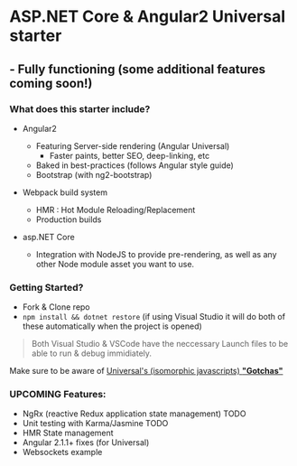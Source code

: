 # ASP.NET Core & Angular2 Universal starter

## - Fully functioning (some additional features coming soon!)

### What does this starter include?

- Angular2
  - Featuring Server-side rendering (Angular Universal)
	- Faster paints, better SEO, deep-linking, etc
  - Baked in best-practices (follows Angular style guide)
  - Bootstrap (with ng2-bootstrap)

- Webpack build system
  - HMR : Hot Module Reloading/Replacement 
  - Production builds

- asp.NET Core
  - Integration with NodeJS to provide pre-rendering, as well as any other Node module asset you want to use.
  
### Getting Started?

 - Fork & Clone repo
 - `npm install && dotnet restore` (if using Visual Studio it will do both of these automatically when the project is opened)
 
 > Both Visual Studio & VSCode have the neccessary Launch files to be able to run & debug immidiately.

Make sure to be aware of [Universal's (isomorphic javascripts) **"Gotchas"**](https://github.com/angular/universal-starter#universal-gotchas)

### UPCOMING Features:

  - NgRx (reactive Redux application state management) TODO
  - Unit testing with Karma/Jasmine TODO
  - HMR State management
  - Angular 2.1.1+ fixes (for Universal)
  - Websockets example
